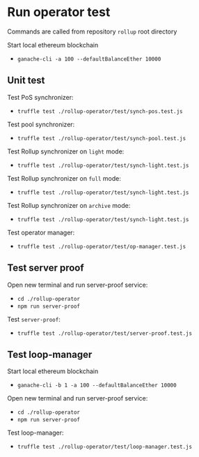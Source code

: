 # Run operator test
Commands are called from repository `rollup` root directory

Start local ethereum blockchain
  - `ganache-cli -a 100 --defaultBalanceEther 10000`

## Unit test

Test PoS synchronizer:
  - `truffle test ./rollup-operator/test/synch-pos.test.js`

Test pool synchronizer:
  - `truffle test ./rollup-operator/test/synch-pool.test.js`

Test Rollup synchronizer on `light` mode:
  - `truffle test ./rollup-operator/test/synch-light.test.js`

Test Rollup synchronizer on `full` mode:
  - `truffle test ./rollup-operator/test/synch-light.test.js`

Test Rollup synchronizer on `archive` mode:
  - `truffle test ./rollup-operator/test/synch-light.test.js`

Test operator manager:
  - `truffle test ./rollup-operator/test/op-manager.test.js `

## Test server proof

Open new terminal and run server-proof service:
  - `cd ./rollup-operator`
  - `npm run server-proof`

Test `server-proof`:
  - `truffle test ./rollup-operator/test/server-proof.test.js` 

## Test loop-manager

Start local ethereum blockchain
  - `ganache-cli -b 1 -a 100 --defaultBalanceEther 10000`

Open new terminal and run server-proof service:
  - `cd ./rollup-operator`
  - `npm run server-proof`

Test loop-manager:
  - `truffle test ./rollup-operator/test/loop-manager.test.js`